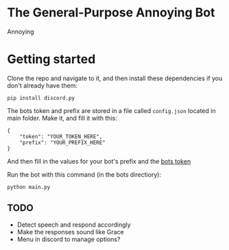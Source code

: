 # The General-Purpose Annoying Bot

Annoying

# Getting started

Clone the repo and navigate to it, and then install these dependencies if you don't already have them:

    pip install discord.py

The bots token and prefix are stored in a file called `config.json` located in main folder. Make it, and fill it with this:

    {
        "token": "YOUR_TOKEN_HERE",
        "prefix": "YOUR_PREFIX_HERE"
    }

And then fill in the values for your bot's prefix and the [bots token](https://discord.com/developers/applications)

Run the bot with this command (in the bots directiory):

    python main.py

## TODO

- Detect speech and respond accordingly
- Make the responses sound like Grace
- Menu in discord to manage options?